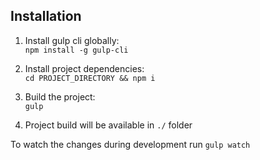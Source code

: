 ## Installation

1. Install gulp cli globally:  
`npm install -g gulp-cli`

2. Install project dependencies:   
`cd PROJECT_DIRECTORY && npm i`

3. Build the project:   
`gulp`

4. Project build will be available in `./` folder

To watch the changes during development run `gulp watch`
